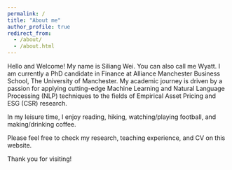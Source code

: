 ```yaml
---
permalink: /
title: "About me"
author_profile: true
redirect_from: 
  - /about/
  - /about.html
---
```


Hello and Welcome! My name is Siliang Wei. You can also call me Wyatt. 
I am currently a PhD candidate in Finance at Alliance Manchester 
Business School, The University of Manchester. My academic journey is 
driven by a passion for applying cutting-edge Machine Learning and 
Natural Language Processing (NLP) techniques to the fields of 
Empirical Asset Pricing and ESG (CSR) research.

In my leisure time, I enjoy reading, hiking, 
watching/playing football, and making/drinking coffee.

Please feel free to check my research, teaching experience, and 
CV on this website.

Thank you for visiting!